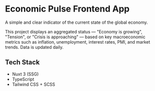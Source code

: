 # Economic Pulse Frontend App

A simple and clear indicator of the current state of the global economy.

This project displays an aggregated status — "Economy is growing", "Tension", or "Crisis is approaching" — based on key macroeconomic metrics such as inflation, unemployment, interest rates, PMI, and market trends. Data is updated daily.

## Tech Stack

- Nuxt 3 (SSG)
- TypeScript
- Tailwind CSS + SCSS
